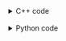 <details><summary>C++ code</summary>

Runtime: `16 ms`, faster than `49.29%`.<br>
Memory Usage: `8 MB`, less than `32.73%`.<br>

![](https://github.com/archishmanghos/code-images/blob/master/Leetcode/345.png)

</details>

<br>

<details><summary>Python code</summary>

Runtime: `96 ms`, faster than `69.20%`.<br>
Memory Usage: `15 MB`, less than `59.35%`.<br>

![](https://github.com/archishmanghos/code-images/blob/master/Leetcode/345-py.png)

</details>
